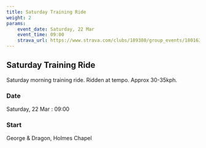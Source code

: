 ```yaml
---
title: Saturday Training Ride
weight: 2
params:
    event_date: Saturday, 22 Mar
    event_time: 09:00
    strava_url: https://www.strava.com/clubs/189380/group_events/1801637
---
```


## Saturday Training Ride 

Saturday morning training ride. Ridden at tempo. Approx 30-35kph.

### Date

Saturday, 22 Mar : 09:00

### Start

George &amp; Dragon, Holmes Chapel


